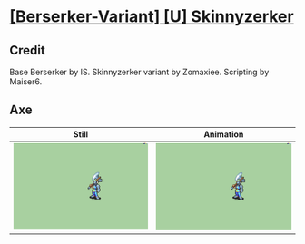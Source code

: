 # [\[Berserker-Variant\] \[U\] Skinnyzerker](../)

## Credit

Base Berserker by IS.
Skinnyzerker variant by Zomaxiee.
Scripting by Maiser6.
	
## Axe

| Still | Animation |
| :---: | :-------: |
| ![Axe still](./Axe_000.png) | ![Axe animation](./Axe.gif) |
